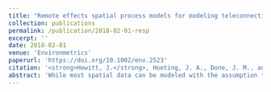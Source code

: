 ```yaml
---
title: "Remote effects spatial process models for modeling teleconnections"
collection: publications
permalink: /publication/2018-02-01-resp
excerpt: ''
date: 2018-02-01
venue: 'Environmetrics'
paperurl: 'https://doi.org/10.1002/env.2523'
citation: '<strong>Hewitt, J.</strong>, Hoeting, J. A., Done, J. M., and Towler, E. (2018). Remote effects spatial process models for modeling teleconnections. <i>Environmetrics</i>, e2523, <a href="https://doi.org/10.1002/env.2523" target="blank">https://doi.org/10.1002/env.2523</a>.'
abstract: 'While most spatial data can be modeled with the assumption that distant points are uncorrelated, some problems require dependence at both far and short distances. We introduce a model to directly incorporate dependence in phenomena that influence a distant response. Spatial climate problems often have such modeling needs as data are influenced by local factors in addition to remote phenomena, known as teleconnections. Teleconnections arise from complex interactions between the atmosphere and ocean, of which the El Nino–Southern Oscillation teleconnection is a well-known example. Our model extends the standard geostatistical modeling framework to account for effects of covariates observed on a spatially remote domain. We frame our model as an extension of spatially varying coefficient models. Connections to existing methods are highlighted and further modeling needs are addressed by additionally drawing on spatial basis functions and predictive processes. Notably, our approach allows users to model teleconnected data without pre-specifying teleconnection indices, which other methods often require. We adopt a hierarchical Bayesian framework to conduct inference and make predictions. The method is demonstrated by predicting precipitation in Colorado while accounting for local factors and teleconnection effects with Pacific Ocean sea surface temperatures. We show how the proposed model improves upon standard methods for estimating teleconnection effects and discuss its utility for climate applications.'
---
```

